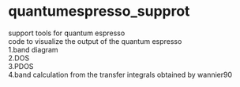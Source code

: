 # quantumespresso_supprot
support tools for quantum espresso  
code to visualize the output of the quantum espresso  
1.band diagram  
2.DOS  
3.PDOS  
4.band calculation from the transfer integrals obtained by wannier90  
